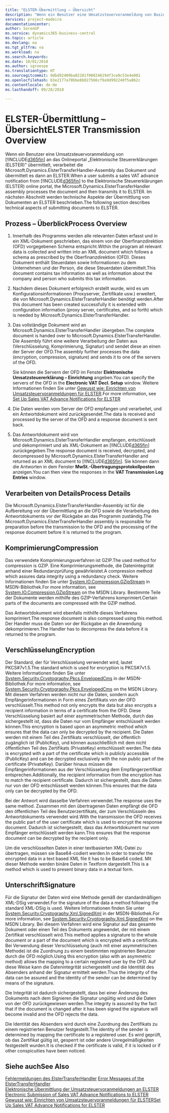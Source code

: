 ```yaml
---
title: "ELSTER-Übermittlung – Übersicht"
description: "Wenn ein Benutzer eine Umsatzsteuervoranmeldung von Business Central an das Onlineportal „Elektronische Steuererklärungen (ELSTER)” übermittelt, verarbeitet die Microsoft.Dynamics.ElsterTransferHandler-Assembly das Dokument und übermittelt es dann an ELSTER."
services: project-madeira
documentationcenter: 
author: SorenGP
ms.service: dynamics365-business-central
ms.topic: article
ms.devlang: na
ms.tgt_pltfrm: na
ms.workload: na
ms.search.keywords: 
ms.date: 10/01/2018
ms.author: sgroespe
ms.translationtype: HT
ms.sourcegitcommit: 9dbd92409ba02281f008246194f3ce0c53e4e001
ms.openlocfilehash: b3e2177a70bbe8b027566cf9a9d992240f5a862c
ms.contentlocale: de-de
ms.lasthandoff: 09/28/2018

---
```

# <a name="elster-transmission-overview"></a><span data-ttu-id="7e63d-103">ELSTER-Übermittlung – Übersicht</span><span class="sxs-lookup"><span data-stu-id="7e63d-103">ELSTER Transmission Overview</span></span>
<span data-ttu-id="7e63d-104">Wenn ein Benutzer eine Umsatzsteuervoranmeldung von [!INCLUDE[d365fin](../../includes/d365fin_md.md)] an das Onlineportal „Elektronische Steuererklärungen (ELSTER)” übermittelt, verarbeitet die Microsoft.Dynamics.ElsterTransferHandler-Assembly das Dokument und übermittelt es dann an ELSTER.</span><span class="sxs-lookup"><span data-stu-id="7e63d-104">When a user submits a sales VAT advance notification from [!INCLUDE[d365fin](../../includes/d365fin_md.md)] to the Elektronische Steuererklärungen (ELSTER) online portal, the Microsoft.Dynamics.ElsterTransferHandler assembly processes the document and then transmits it to ELSTER.</span></span> <span data-ttu-id="7e63d-105">Im nächsten Abschnitt werden technische Aspekte der Übermittlung von Dokumenten an ELSTER beschrieben.</span><span class="sxs-lookup"><span data-stu-id="7e63d-105">The following section describes technical aspects of submitting documents to ELSTER.</span></span>  

## <a name="process-overview"></a><span data-ttu-id="7e63d-106">Prozess – Überblick</span><span class="sxs-lookup"><span data-stu-id="7e63d-106">Process Overview</span></span>  

1.  <span data-ttu-id="7e63d-107">Innerhalb des Programms werden alle relevanten Daten erfasst und in ein XML-Dokument geschrieben, das einem von der Oberfinanzdirektion (OFD) vorgegebenen Schema entspricht.</span><span class="sxs-lookup"><span data-stu-id="7e63d-107">Within the program all relevant data is collected and written into an XML document which follows a schema as prescribed by the Oberfinanzdirektion (OFD).</span></span> <span data-ttu-id="7e63d-108">Dieses Dokument enthält Steuerdaten sowie Informationen zu dem Unternehmen und der Person, die diese Steuerdaten übermittelt.</span><span class="sxs-lookup"><span data-stu-id="7e63d-108">This document contains tax information as well as information about the company and person who submits this tax information.</span></span>  
2.  <span data-ttu-id="7e63d-109">Nachdem dieses Dokument erfolgreich erstellt wurde, wird es um Konfigurationsinformationen (Proxyserver, Zertifikate usw.) erweitert, die von Microsoft.Dynamics.ElsterTransferHandler benötigt werden.</span><span class="sxs-lookup"><span data-stu-id="7e63d-109">After this document has been created successfully it is extended with configuration information (proxy server, certificates, and so forth) which is needed by Microsoft.Dynamics.ElsterTransferHandler.</span></span>  
3.  <span data-ttu-id="7e63d-110">Das vollständige Dokument wird an Microsoft.Dynamics.ElsterTransferHandler übergeben.</span><span class="sxs-lookup"><span data-stu-id="7e63d-110">The complete document is handed over to Microsoft.Dynamics.ElsterTransferHandler.</span></span> <span data-ttu-id="7e63d-111">Die Assembly führt eine weitere Verarbeitung der Daten aus (Verschlüsselung, Komprimierung, Signatur) und sendet diese an einen der Server der OFD.</span><span class="sxs-lookup"><span data-stu-id="7e63d-111">The assembly further processes the data (encryption, compression, signature) and sends it to one of the servers of the OFD.</span></span>  

    <span data-ttu-id="7e63d-112">Sie können die Servern der OFD im Fenster **Elektronische Umsatzsteuererklärung – Einrichtung** angeben.</span><span class="sxs-lookup"><span data-stu-id="7e63d-112">You can specify the servers of the OFD in the **Electronic VAT Decl. Setup** window.</span></span> <span data-ttu-id="7e63d-113">Weitere Informationen finden Sie unter [Gewusst wie: Einrichten von Umsatzsteuervoranmeldungen für ELSTER](how-to-set-up-sales-vat-advance-notifications-for-elster.md).</span><span class="sxs-lookup"><span data-stu-id="7e63d-113">For more information, see [Set Up Sales VAT Advance Notifications for ELSTER](how-to-set-up-sales-vat-advance-notifications-for-elster.md)</span></span>  

4.  <span data-ttu-id="7e63d-114">Die Daten werden vom Server der OFD empfangen und verarbeitet, und ein Antwortdokument wird zurückgesendet.</span><span class="sxs-lookup"><span data-stu-id="7e63d-114">The data is received and processed by the server of the OFD and a response document is sent back.</span></span>  
5.  <span data-ttu-id="7e63d-115">Das Antwortdokument wird von Microsoft.Dynamics.ElsterTransferHandler empfangen, entschlüsselt und dekomprimiert und als XML-Dokument an [!INCLUDE[d365fin](../../includes/d365fin_md.md)] zurückgegeben.</span><span class="sxs-lookup"><span data-stu-id="7e63d-115">The response document is received, decrypted, and decompressed by Microsoft.Dynamics.ElsterTransferHandler and returned as an XML document to [!INCLUDE[d365fin](../../includes/d365fin_md.md)].</span></span> <span data-ttu-id="7e63d-116">Sie können dann die Antworten in dem Fenster **MwSt.-Übertragungsprotokollposten** anzeigen.</span><span class="sxs-lookup"><span data-stu-id="7e63d-116">You can then view the responses in the **VAT Transmission Log Entries** window.</span></span>  

## <a name="process-details"></a><span data-ttu-id="7e63d-117">Verarbeiten von Details</span><span class="sxs-lookup"><span data-stu-id="7e63d-117">Process Details</span></span>  
<span data-ttu-id="7e63d-118">Die Microsoft.Dynamics.ElsterTransferHandler-Assembly ist für die Aufbereitung vor der Übermittlung an die OFD sowie die Verarbeitung des Antwortdokuments vor der Rückgabe an das Programm zuständig.</span><span class="sxs-lookup"><span data-stu-id="7e63d-118">The Microsoft.Dynamics.ElsterTransferHandler assembly is responsible for preparation before the transmission to the OFD and the processing of the response document before it is returned to the program.</span></span>  

## <a name="compression"></a><span data-ttu-id="7e63d-119">Komprimierung</span><span class="sxs-lookup"><span data-stu-id="7e63d-119">Compression</span></span>  
<span data-ttu-id="7e63d-120">Das verwendete Komprimierungsverfahren ist GZIP.</span><span class="sxs-lookup"><span data-stu-id="7e63d-120">The used method for compression is GZIP.</span></span> <span data-ttu-id="7e63d-121">Eine Komprimierungsmethode, die Datenintegrität anhand einer Redundanzprüfung gewährleistet.</span><span class="sxs-lookup"><span data-stu-id="7e63d-121">A compression method which assures data integrity using a redundancy check.</span></span> <span data-ttu-id="7e63d-122">Weitere Informationen finden Sie unter [System.IO.Compression.GZipStream](https://go.microsoft.com/fwlink/?LinkId=200710) in MSDN-Bibliothek.</span><span class="sxs-lookup"><span data-stu-id="7e63d-122">For more information, see [System.IO.Compression.GZipStream](https://go.microsoft.com/fwlink/?LinkId=200710) on the MSDN Library.</span></span> <span data-ttu-id="7e63d-123">Bestimmte Teile der Dokumente werden mithilfe des GZIP-Verfahrens komprimiert.</span><span class="sxs-lookup"><span data-stu-id="7e63d-123">Certain parts of the documents are compressed with the GZIP method.</span></span>  

<span data-ttu-id="7e63d-124">Das Antwortdokument wird ebenfalls mithilfe dieses Verfahrens komprimiert.</span><span class="sxs-lookup"><span data-stu-id="7e63d-124">The response document is also compressed using this method.</span></span> <span data-ttu-id="7e63d-125">Der Handler muss die Daten vor der Rückgabe an die Anwendung dekomprimieren.</span><span class="sxs-lookup"><span data-stu-id="7e63d-125">The Handler has to decompress the data before it is returned to the program.</span></span>  

## <a name="encryption"></a><span data-ttu-id="7e63d-126">Verschlüsselung</span><span class="sxs-lookup"><span data-stu-id="7e63d-126">Encryption</span></span>  
<span data-ttu-id="7e63d-127">Der Standard, der für Verschlüsselung verwendet wird, lautet PKCS#7v1.5.</span><span class="sxs-lookup"><span data-stu-id="7e63d-127">The standard which is used for encryption is PKCS#7v1.5.</span></span> <span data-ttu-id="7e63d-128">Weitere Informationen finden Sie unter [System.Security.Cryptography.Pkcs.EnvelopedCms](https://go.microsoft.com/fwlink/?LinkId=200708) in der MSDN-Bibliothek.</span><span class="sxs-lookup"><span data-stu-id="7e63d-128">For more information, see [System.Security.Cryptography.Pkcs.EnvelopedCms](https://go.microsoft.com/fwlink/?LinkId=200708) on the MSDN Library.</span></span> <span data-ttu-id="7e63d-129">Mit diesem Verfahren werden nicht nur die Daten, sondern auch Empfängerinformationen in Form eines Zertifikats von der OFD verschlüsselt.</span><span class="sxs-lookup"><span data-stu-id="7e63d-129">This method not only encrypts the data but also encrypts a recipient information in terms of a certificate from the OFD.</span></span> <span data-ttu-id="7e63d-130">Diese Verschlüsselung basiert auf einer asymmetrischen Methode, durch das sichergestellt ist, dass die Daten nur vom Empfänger entschlüsselt werden können.</span><span class="sxs-lookup"><span data-stu-id="7e63d-130">This encryption is based upon an asymmetric method which ensures that the data can only be decrypted by the recipient.</span></span> <span data-ttu-id="7e63d-131">Die Daten werden mit einem Teil des Zertifikats verschlüsselt, der öffentlich zugänglich ist (PublicKey), und können ausschließlich mit dem nicht öffentlichen Teil des Zertifikats (PrivateKey) entschlüsselt werden.</span><span class="sxs-lookup"><span data-stu-id="7e63d-131">The data is encrypted with a part of the certificate which is publicly accessible (PublicKey) and can be decrypted exclusively with the non public part of the certificate (PrivateKey).</span></span> <span data-ttu-id="7e63d-132">Darüber hinaus müssen die Empfängerinformationen aus der Verschlüsselung dem Empfängerzertifikat entsprechen.</span><span class="sxs-lookup"><span data-stu-id="7e63d-132">Additionally, the recipient information from the encryption has to match the recipient certificate.</span></span> <span data-ttu-id="7e63d-133">Dadurch ist sichergestellt, dass die Daten nur von der OFD entschlüsselt werden können.</span><span class="sxs-lookup"><span data-stu-id="7e63d-133">This ensures that the data only can be decrypted by the OFD.</span></span>  

<span data-ttu-id="7e63d-134">Bei der Antwort wird dasselbe Verfahren verwendet.</span><span class="sxs-lookup"><span data-stu-id="7e63d-134">The response uses the same method.</span></span> <span data-ttu-id="7e63d-135">Zusammen mit den übertragenen Daten empfängt die OFD den öffentlichen Teil des Benutzerzertifikats, der zum Verschlüsseln des Antwortdokuments verwendet wird.</span><span class="sxs-lookup"><span data-stu-id="7e63d-135">With the transmission the OFD receives the public part of the user certificate which is used to encrypt the response document.</span></span> <span data-ttu-id="7e63d-136">Dadurch ist sichergestellt, dass das Antwortdokument nur vom Empfänger entschlüsselt werden kann.</span><span class="sxs-lookup"><span data-stu-id="7e63d-136">This ensures that the response document can be decrypted by the recipient only.</span></span>  

<span data-ttu-id="7e63d-137">Um die verschlüsselten Daten in einer textbasierten XML-Datei zu übertragen, müssen sie Base64-codiert werden.</span><span class="sxs-lookup"><span data-stu-id="7e63d-137">In order to transfer the encrypted data in a text based XML file it has to be Base64 coded.</span></span> <span data-ttu-id="7e63d-138">Mit dieser Methode werden binäre Daten in Textform dargestellt.</span><span class="sxs-lookup"><span data-stu-id="7e63d-138">This is a method which is used to present binary data in a textual form.</span></span>  

## <a name="signature"></a><span data-ttu-id="7e63d-139">Unterschrift</span><span class="sxs-lookup"><span data-stu-id="7e63d-139">Signature</span></span>  
<span data-ttu-id="7e63d-140">Für die Signatur der Daten wird eine Methode gemäß der standardmäßigen XML-DSig verwendet.</span><span class="sxs-lookup"><span data-stu-id="7e63d-140">For the signature of the data a method following the standard XML-DSig is used.</span></span> <span data-ttu-id="7e63d-141">Weitere Informationen finden Sie unter [System.Security.Cryptography.Xml.SignedXml](https://go.microsoft.com/fwlink/?LinkId=200709) in der MSDN-Bibliothek.</span><span class="sxs-lookup"><span data-stu-id="7e63d-141">For more information, see [System.Security.Cryptography.Xml.SignedXml](https://go.microsoft.com/fwlink/?LinkId=200709) on the MSDN Library.</span></span> <span data-ttu-id="7e63d-142">Bei diesem Verfahren wird eine Signatur auf das gesamte Dokument oder einen Teil des Dokuments angewendet, der mit einem Zertifikat verschlüsselt wird.</span><span class="sxs-lookup"><span data-stu-id="7e63d-142">This method applies a signature to the whole document or a part of the document which is encrypted with a certificate.</span></span> <span data-ttu-id="7e63d-143">Bei Verwendung dieser Verschlüsselung (auch mit einer asymmetrischen Methode) ist die Zuordnung zu einem bestimmten registrierten Benutzer durch die OFD möglich.</span><span class="sxs-lookup"><span data-stu-id="7e63d-143">Using this encryption (also with an asymmetric method) allows the mapping to a certain registered user by the OFD.</span></span> <span data-ttu-id="7e63d-144">Auf diese Weise kann die Datenintegrität sichergestellt und die Identität des Absenders anhand der Signatur ermittelt werden.</span><span class="sxs-lookup"><span data-stu-id="7e63d-144">Thus the integrity of the data can be assured and the identity of the sender can be determined by means of the signature.</span></span>  

<span data-ttu-id="7e63d-145">Die Integrität ist dadurch sichergestellt, dass bei einer Änderung des Dokuments nach dem Signieren die Signatur ungültig wird und die Daten von der OFD zurückgewiesen werden.</span><span class="sxs-lookup"><span data-stu-id="7e63d-145">The integrity is assured by the fact that if the document is changed after it has been signed the signature will become invalid and the OFD rejects the data.</span></span>  

<span data-ttu-id="7e63d-146">Die Identität des Absenders wird durch eine Zuordnung des Zertifikats zu einem registrierten Benutzer festgestellt.</span><span class="sxs-lookup"><span data-stu-id="7e63d-146">The identity of the sender is determined by mapping the certificate to a registered user.</span></span> <span data-ttu-id="7e63d-147">Es wird geprüft, ob das Zertifikat gültig ist, gesperrt ist oder andere Unregelmäßigkeiten festgestellt wurden.</span><span class="sxs-lookup"><span data-stu-id="7e63d-147">It is checked if the certificate is valid, if it is locked or if other conspicuities have been noticed.</span></span>  

## <a name="see-also"></a><span data-ttu-id="7e63d-148">Siehe auch</span><span class="sxs-lookup"><span data-stu-id="7e63d-148">See Also</span></span>  
 <span data-ttu-id="7e63d-149">[Fehlermeldungen des ElsterTransferHandler](error-messages-of-the-elstertransferhandler.md) </span><span class="sxs-lookup"><span data-stu-id="7e63d-149">[Error Messages of the ElsterTransferHandler](error-messages-of-the-elstertransferhandler.md) </span></span>  
 <span data-ttu-id="7e63d-150">[Elektronische Übermittlung der Umsatzsteuervoranmeldungen an ELSTER](electronic-submission-of-sales-vat-advance-notifications-to-elster.md) </span><span class="sxs-lookup"><span data-stu-id="7e63d-150">[Electronic Submission of Sales VAT Advance Notifications to ELSTER](electronic-submission-of-sales-vat-advance-notifications-to-elster.md) </span></span>  
 [<span data-ttu-id="7e63d-151">Gewusst wie: Einrichten von Umsatzsteuervoranmeldungen für ELSTER</span><span class="sxs-lookup"><span data-stu-id="7e63d-151">Set Up Sales VAT Advance Notifications for ELSTER</span></span>](how-to-set-up-sales-vat-advance-notifications-for-elster.md)

